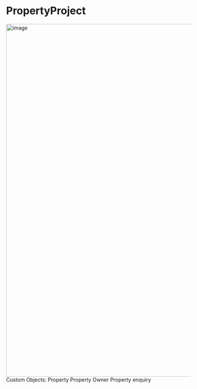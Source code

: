 # PropertyProject
<img width="960" alt="image" src="https://github.com/sainikbasu/PropertyProject/assets/79590340/36a58b92-c59e-403f-b346-d9a54c10db5c">
Custom Objects:
Property
Property Owner
Property enquiry
